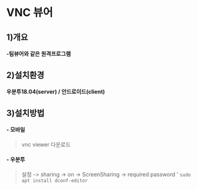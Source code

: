 # VNC 뷰어

## 1)개요
#### -팀뷰어와 같은 원격프로그램

## 2)설치환경
#### 우분투18.04(server) / 안드로이드(client)
    
## 3)설치방법
#### - 모바일

> vnc viewer 다운로드

#### - 우분투  
> 설정 -> sharing -> on -> ScreenSharing -> required password '
`sudo apt install dconf-editor`
